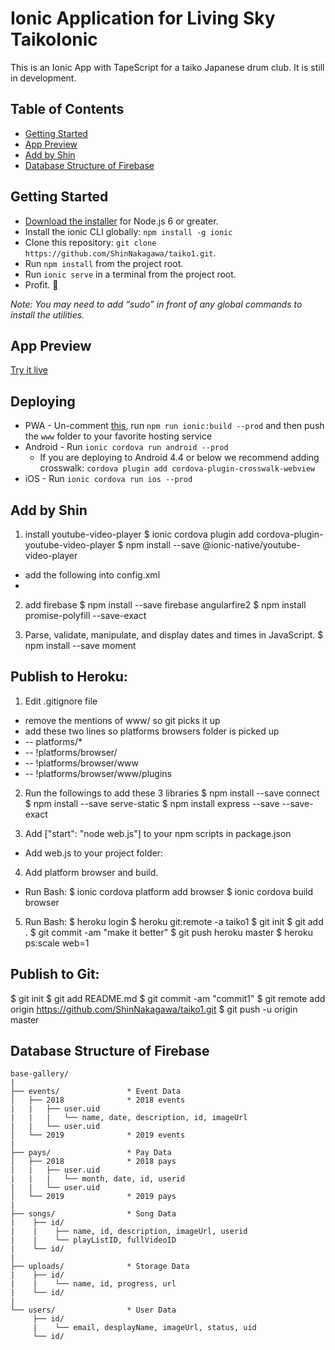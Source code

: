 # Ionic Application for Living Sky TaikoIonic

This is an Ionic App with TapeScript for a taiko Japanese drum club. It is still in development.


## Table of Contents
 - [Getting Started](#getting-started)
 - [App Preview](#app-preview)
 - [Add by Shin](#add-by-shin)
 - [Database Structure of Firebase](#database-structure-of-firebase)


## Getting Started

* [Download the installer](https://nodejs.org/) for Node.js 6 or greater.
* Install the ionic CLI globally: `npm install -g ionic`
* Clone this repository: `git clone https://github.com/ShinNakagawa/taiko1.git`.
* Run `npm install` from the project root.
* Run `ionic serve` in a terminal from the project root.
* Profit. :tada:

_Note: You may need to add “sudo” in front of any global commands to install the utilities._


## App Preview

[Try it live](https://taiko1.herokuapp.com)


## Deploying

* PWA - Un-comment [this](https://github.com/ionic-team/ionic2-app-base/blob/master/src/index.html#L21), run `npm run ionic:build --prod` and then push the `www` folder to your favorite hosting service
* Android - Run `ionic cordova run android --prod`
  - If you are deploying to Android 4.4 or below we recommend adding crosswalk: `cordova plugin add cordova-plugin-crosswalk-webview`
* iOS - Run `ionic cordova run ios --prod`


## Add by Shin
1. install youtube-video-player
$ ionic cordova plugin add cordova-plugin-youtube-video-player
$ npm install --save @ionic-native/youtube-video-player

* add the following into config.xml	
* <preference name="YouTubeDataApiKey" value="[YOUR YOUTUBE API]" />

2. add firebase
$ npm install --save firebase angularfire2
$ npm install promise-polyfill --save-exact

3. Parse, validate, manipulate, and display dates and times in JavaScript.
$ npm install --save moment


## Publish to Heroku:

1. Edit .gitignore file
* remove the mentions of www/ so git picks it up
* add these two lines so platforms browsers folder is picked up
* --  platforms/*
* --  !platforms/browser/
* --  !platforms/browser/www
* --  !platforms/browser/www/plugins

2. Run the followings to add these 3 libraries
$ npm install --save connect
$ npm install --save serve-static
$ npm install express --save --save-exact

3. Add ["start": "node web.js"] to your npm scripts in package.json
* Add web.js to your project folder:

4. Add platform browser and build.
* Run Bash:
$ ionic cordova platform add browser
$ ionic cordova build browser

5. Run Bash:
$ heroku login
$ heroku git:remote -a taiko1
$ git init
$ git add .
$ git commit -am "make it better"
$ git push heroku master
$ heroku ps:scale web=1


## Publish to Git:

$ git init
$ git add README.md
$ git commit -am "commit1"
$ git remote add origin https://github.com/ShinNakagawa/taiko1.git
$ git push -u origin master

## Database Structure of Firebase

```
base-gallery/
|
├── events/               * Event Data
│   ├── 2018              * 2018 events
|   |   ├── user.uid
|   |   |   └── name, date, description, id, imageUrl
|   |   └── user.uid
│   └── 2019              * 2019 events
|
├── pays/                 * Pay Data
│   ├── 2018              * 2018 pays
|   |   ├── user.uid
|   |   |   └── month, date, id, userid
|   |   └── user.uid
│   └── 2019              * 2019 pays
|
├── songs/                * Song Data
|    ├── id/
|    |    ├── name, id, description, imageUrl, userid
|    |    └── playListID, fullVideoID
|    └── id/
|
├── uploads/              * Storage Data
|    ├── id/
|    |    └── name, id, progress, url
|    └── id/
|
└── users/                * User Data
     ├── id/
     |    └── email, desplayName, imageUrl, status, uid
     └── id/

